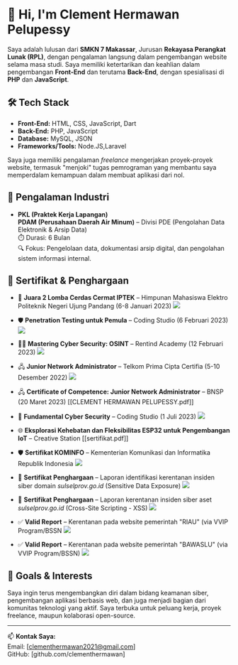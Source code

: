 # 👋 Hi, I'm Clement Hermawan Pelupessy

Saya adalah lulusan dari **SMKN 7 Makassar**, Jurusan **Rekayasa Perangkat Lunak (RPL)**, dengan pengalaman langsung dalam pengembangan website selama masa studi. Saya memiliki ketertarikan dan keahlian dalam pengembangan **Front-End** dan terutama **Back-End**, dengan spesialisasi di **PHP** dan **JavaScript**.

## 🛠️ Tech Stack

- **Front-End:** HTML, CSS, JavaScript, Dart
- **Back-End:** PHP, JavaScript
- **Database:** MySQL, JSON
- **Frameworks/Tools:** Node.JS,Laravel

Saya juga memiliki pengalaman *freelance* mengerjakan proyek-proyek website, termasuk "menjoki" tugas pemrograman yang membantu saya memperdalam kemampuan dalam membuat aplikasi dari nol.

## 🏢 Pengalaman Industri

- **PKL (Praktek Kerja Lapangan)**  
  **PDAM (Perusahaan Daerah Air Minum)** – Divisi PDE (Pengolahan Data Elektronik & Arsip Data)  
  ⏱️ Durasi: 6 Bulan  
  🔍 Fokus: Pengelolaan data, dokumentasi arsip digital, dan pengolahan sistem informasi internal.

## 🧾 Sertifikat & Penghargaan

- 🥈 **Juara 2 Lomba Cerdas Cermat IPTEK** – Himpunan Mahasiswa Elektro Politeknik Negeri Ujung Pandang (6-8 Januari 2023)
![](Assets/1.JPG)

- 🛡️ **Penetration Testing untuk Pemula** – Coding Studio (6 Februari 2023)
![](Assets/9.JPG)

- 🕵️‍♂️ **Mastering Cyber Security: OSINT** – Rentind Academy (12 Februari 2023)
![](Assets/2.JPG)

- 🖧 **Junior Network Administrator** – Telkom Prima Cipta Certifia (5-10 Desember 2022)
![](Assets/3.JPG)

- 🖧 **Certificate of Competence: Junior Network Administrator** – BNSP (20 Maret 2023)
[[CLEMENT HERMAWAN PELUPESSY.pdf]]

- 🔐 **Fundamental Cyber Security** – Coding Studio (1 Juli 2023)
![](Assets/4.JPG)

- 🌐 **Eksplorasi Kehebatan dan Fleksibilitas ESP32 untuk Pengembangan IoT** – Creative Station
[[sertifikat.pdf]]

- 🛡️ **Sertifikat KOMINFO** – Kementerian Komunikasi dan Informatika Republik Indonesia
![](Assets/10.JPG)

- 🧾 **Sertifikat Penghargaan** – Laporan identifikasi kerentanan insiden siber domain *sulselprov.go.id* (Sensitive Data Exposure)
![](Assets/5.JPG)

- 🧾 **Sertifikat Penghargaan** – Laporan kerentanan insiden siber aset *sulselprov.go.id* (Cross-Site Scripting - XSS)
![](Assets/6.JPG)

- ✅ **Valid Report** – Kerentanan pada website pemerintah "RIAU" (via VVIP Program/BSSN
![](Assets/7.JPG)

- ✅ **Valid Report** – Kerentanan pada website pemerintah "BAWASLU" (via VVIP Program/BSSN)
![](Assets/8.JPG)


## 🚀 Goals & Interests

Saya ingin terus mengembangkan diri dalam bidang keamanan siber, pengembangan aplikasi berbasis web, dan juga menjadi bagian dari komunitas teknologi yang aktif. Saya terbuka untuk peluang kerja, proyek freelance, maupun kolaborasi open-source.

---

📫 **Kontak Saya:**  
Email: [clementhermawan2021@gmail.com]  
GitHub: [github.com/clementhermawan]


